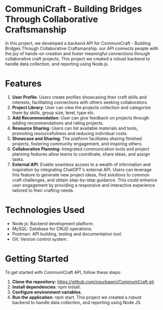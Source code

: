 # CommuniCraft	- Building	Bridges	Through	Collaborative	Craftsmanship
In this project, we developed a backend API for CommuniCraft - Building Bridges Through
Collaborative Craftsmanship. our API connects people with the joy of hands-on
creation and foster meaningful connections through collaborative craft projects. 
This project we created a robust backend to handle data collection, and reporting using Node.js.

# Features 
1. **User Profile**: Users create profiles showcasing their craft skills and interests, facilitating connections with others seeking collaborators.
2. **Project Library**: User can view the projects collection and categorize them by skills, group size, level, type etc.
3. **Add Recommendation**: User can give feedback on projects through adding recommendations and rating projects.
4. **Resource Sharing**: Users can list available materials and tools, promoting resourcefulness and reducing individual costs.
5. **Showcase and Sharing**: The platform facilitates sharing finished projects, fostering community engagement, and inspiring others.
6. **Collaborative Planning**: Integrated communication tools and project planning features allow teams to coordinate, share ideas, and assign tasks.
7. **External API**: Enable seamless access to a wealth of information and inspiration by integrating ChatGPT's external API. Users can leverage this feature to generate new project ideas, find solutions to common craft challenges, and obtain step-by-step guidance. This could enhance user engagement by providing a responsive and interactive experience tailored to their crafting needs.


# Technologies Used
* Node.js: Backend development platform.
* MySQL: Database for CRUD operations.
* Postman: API building, testing and documentation tool.
* Git: Version control system.

# Getting Started 
To get started with CommuniCraft API, follow these steps:
1. **Clone the repository:** https://github.com/nourkawni/CommuniCraft.git.
2. **Install dependencies**: npm install.
3. **Configure environment variables**.
4. **Run the application**: npm start.
This project we created a robust backend to handle data collection, and reporting using Node JS.
